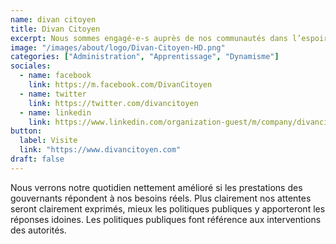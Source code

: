 ```yaml
---
name: divan citoyen
title: Divan Citoyen
excerpt: Nous sommes engagé-e-s auprès de nos communautés dans l’espoir de leur fournir les informations qui leur permettent une pleine participation à la gouvernance de leurs territoires.
image: "/images/about/logo/Divan-Citoyen-HD.png"
categories: ["Administration", "Apprentissage", "Dynamisme"]
sociales:
  - name: facebook
    link: https://m.facebook.com/DivanCitoyen
  - name: twitter
    link: https://twitter.com/divancitoyen
  - name: linkedin
    link: https://www.linkedin.com/organization-guest/m/company/divancitoyen
button:
  label: Visite
  link: "https://www.divancitoyen.com"
draft: false
---
```


Nous verrons notre quotidien nettement amélioré si les prestations des gouvernants répondent à nos besoins réels. Plus clairement nos attentes seront clairement exprimés, mieux les politiques publiques y apporteront les réponses idoines. Les politiques publiques font référence aux interventions des autorités.